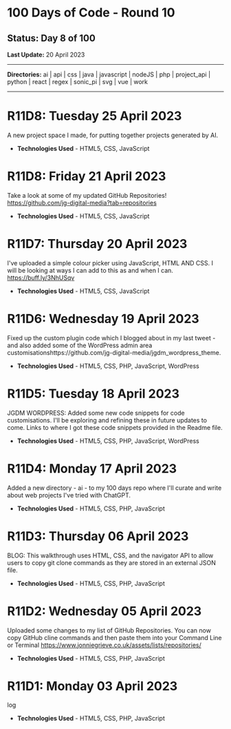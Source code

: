 # 100 Days of Code - Round 10

## **Status:** Day 8 of 100  
**Last Update:** 20 April 2023
___

**Directories:** ai | api | css | java | javascript | nodeJS | php | project_api | python | react | regex | sonic_pi | svg | vue | work
___


# R11D8:  Tuesday 25 April 2023

A new project space I made, for putting together projects generated by AI. 
 
+ **Technologies Used** - HTML5, CSS, JavaScript

# R11D8:  Friday 21 April 2023

Take a look at some of my updated GitHub Repositories!  https://github.com/jg-digital-media?tab=repositories
 
+ **Technologies Used** - HTML5, CSS, JavaScript

# R11D7:  Thursday 20 April 2023

I've uploaded a simple colour picker using JavaScript, HTML AND CSS. I will be looking at ways I can add to this as and when I can.  https://buff.ly/3NhUSqv
 
+ **Technologies Used** - HTML5, CSS, JavaScript


# R11D6:  Wednesday 19 April 2023

Fixed up the custom plugin code which I blogged about in my last tweet - and also added some of the WordPress admin area customisationshttps://github.com/jg-digital-media/jgdm_wordpress_theme.
 
+ **Technologies Used** - HTML5, CSS, PHP, JavaScript, WordPress


# R11D5:  Tuesday 18 April 2023

JGDM WORDPRESS: Added some new code snippets for code customisations. I'll be exploring and refining these in future updates to come. Links to where I got these code snippets provided in the Readme file.
 
+ **Technologies Used** - HTML5, CSS, PHP, JavaScript, WordPress


# R11D4:  Monday 17 April 2023

Added a new directory - ai - to my 100 days repo where I'll curate and write about web projects I've tried with ChatGPT. 
 
+ **Technologies Used** - HTML5, CSS, PHP, JavaScript


# R11D3:  Thursday 06 April 2023

BLOG: This walkthrough uses HTML, CSS, and the navigator API to allow users to copy git clone commands as they are stored in an external JSON file. 
 
+ **Technologies Used** - HTML5, CSS, PHP, JavaScript



# R11D2:  Wednesday 05 April 2023

Uploaded some changes to my list of GitHub Repositories. You can now copy GitHub cline commands and then paste them into your Command Line or Terminal
https://www.jonniegrieve.co.uk/assets/lists/repositories/
 
+ **Technologies Used** - HTML5, CSS, PHP, JavaScript

# R11D1:  Monday 03 April 2023

log
 
+ **Technologies Used** - HTML5, CSS, PHP, JavaScript
